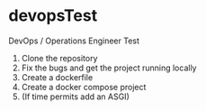# devopsTest
DevOps / Operations Engineer Test

1. Clone the repository
2. Fix the bugs and get the project running locally
3. Create a dockerfile
4. Create a docker compose project
5. (If time permits add an ASGI)
